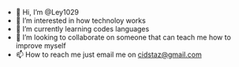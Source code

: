 - 👋 Hi, I’m @Ley1029
- 👀 I’m interested in how technoloy works
- 🌱 I’m currently learning codes languages 
- 💞️ I’m looking to collaborate on someone that can teach me how to improve myself
- 📫 How to reach me just email me on cidstaz@gmail.com

<!---
Ley1029/Ley1029 is a ✨ special ✨ repository because its `README.md` (this file) appears on your GitHub profile.
You can click the Preview link to take a look at your changes.
--->
